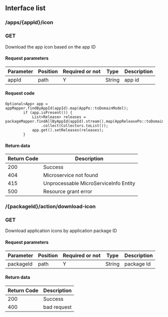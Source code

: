 ## Interface list

### /apps/{appId}/icon
### GET
Download the app icon based on the app ID
#### Request parameters
|Parameter |Position | Required or not | Type |Description|
|-----|-----|----|------|-----|
|appId | path |Y| String | app id |

#### Request code

    Optional<App> app = appMapper.findByAppId(appId).map(AppPo::toDomainModel);
            if (app.isPresent()) {
                List<Release> releases = packageMapper.findAllByAppId(appId).stream().map(AppReleasePo::toDomainModel)
                    .collect(Collectors.toList());
                app.get().setReleases(releases);
            }

#### Return data
|Return Code |Description|
|-----|-----|
|200 | Success |
|404 | Microservice not found |
|415 | Unprocessable MicroServiceInfo Entity |
|500 | Resource grant error |



### /{packageId}/action/download-icon
### GET
Download application icons by application package ID
#### Request parameters
|Parameter |Position | Required or not | Type |Description|
|-----|-----|----|------|-----|
|packageId | path |Y| String | package Id |

#### Return data
|Return Code |Description|
|-----|-----|
|200 | Success |
|400 | bad request |